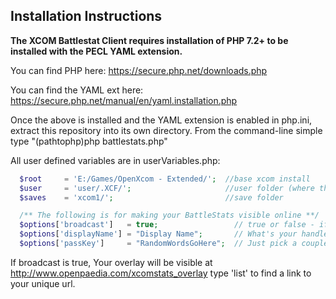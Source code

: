 ## Installation Instructions

**The XCOM Battlestat Client requires installation of PHP 7.2+ to be installed with the PECL YAML extension.**

You can find PHP here: https://secure.php.net/downloads.php

You can find the YAML ext here: https://secure.php.net/manual/en/yaml.installation.php


Once the above is installed and the YAML extension is enabled in php.ini, extract this repository into its own directory.
From the command-line simple type "(pathtophp)php battlestats.php"


All user defined variables are in userVariables.php:

```php
  $root     = 'E:/Games/OpenXcom - Extended/';  //base xcom install
  $user     = 'user/.XCF/';                     //user folder (where the mod and save directories are) 
  $saves    = 'xcom1/';                         //save folder 

  /** The following is for making your BattleStats visible online **/
  $options['broadcast']   = true;                 // true or false - if true, supply below
  $options['displayName'] = "Display Name";       // What's your handle?
  $options['passKey']     = "RandomWordsGoHere";  // Just pick a couple random words, not cryptographically secure - DONT USE A PASSWORD
```

If broadcast is true, Your overlay will be visible at http://www.openpaedia.com/xcomstats_overlay
type 'list' to find a link to your unique url.